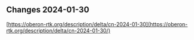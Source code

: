 ## Changes 2024-01-30

[https://oberon-rtk.org/description/delta/cn-2024-01-30](https://oberon-rtk.org/description/delta/cn-2024-01-30/)